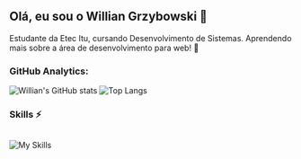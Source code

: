 
## Olá, eu sou o Willian Grzybowski 💬

<p>Estudante da Etec Itu, cursando Desenvolvimento de Sistemas. Aprendendo mais sobre a área de desenvolvimento para web! 🎈 </p>

### GitHub Analytics:

<div>

<img src="https://github-readme-stats.vercel.app/api?username=willigrzybowski&show_icons=true&theme=tokyonight" alt="Willian's GitHub stats">
<img src="https://github-readme-stats.vercel.app/api/top-langs/?username=willigrzybowski&show_progress=true&theme=tokyonight" alt="Top Langs">

</div>

### Skills ⚡
<div style="display: flex; gap: 0.5rem">

![My Skills](https://skillicons.dev/icons?i=html,css,js,nodejs,php,mysql,cs,git,figma)

</div>
<!--
**willigrzybowski/willigrzybowski** is a ✨ _special_ ✨ repository because its `README.md` (this file) appears on your GitHub profile.

Here are some ideas to get you started:

- 🔭 I’m currently working on ...
- 🌱 I’m currently learning ...
- 👯 I’m looking to collaborate on ...
- 🤔 I’m looking for help with ...
- 💬 Ask me about ...
- 📫 How to reach me: ...
- 😄 Pronouns: ...
- ⚡ Fun fact: ...
-->
